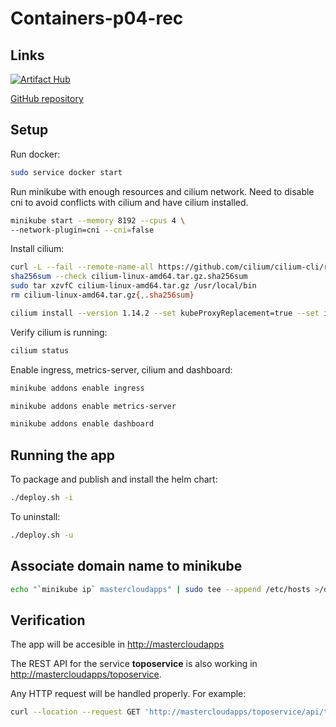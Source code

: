 # Containers-p04-rec

## Links

[![Artifact Hub](https://img.shields.io/endpoint?url=https://artifacthub.io/badge/repository/eoloplanner-mlorente-jagarrido)](https://artifacthub.io/packages/search?repo=eoloplanner-mlorente-jagarrido)

[GitHub repository](https://github.com/manulorente/mcloudapps-M3/tree/main/Containers-P04-rec)

## Setup

Run docker:

```bash
sudo service docker start
```

Run minikube with enough resources and cilium network. Need to disable cni to avoid conflicts with cilium and have cilium installed.

```bash
minikube start --memory 8192 --cpus 4 \
--network-plugin=cni --cni=false
```

Install cilium:

```bash
curl -L --fail --remote-name-all https://github.com/cilium/cilium-cli/releases/download/1.14.2/cilium-linux-amd64.tar.gz{,.sha256sum}
sha256sum --check cilium-linux-amd64.tar.gz.sha256sum
sudo tar xzvfC cilium-linux-amd64.tar.gz /usr/local/bin
rm cilium-linux-amd64.tar.gz{,.sha256sum}
```

```bash
cilium install --version 1.14.2 --set kubeProxyReplacement=true --set ingressController.enabled=true --set ingressController.loadbalancerMode=dedicated
```

Verify cilium is running:

```bash
cilium status
```

Enable ingress, metrics-server, cilium and dashboard:

```bash
minikube addons enable ingress

minikube addons enable metrics-server

minikube addons enable dashboard
```

## Running the app

To package and publish and install the helm chart:

```bash
./deploy.sh -i
```

To uninstall:

```bash
./deploy.sh -u
```

## Associate domain name to minikube

```bash
echo "`minikube ip` mastercloudapps" | sudo tee --append /etc/hosts >/dev/null
```

## Verification

The app will be accesible in [http://mastercloudapps](http://mastercloudapps)

The REST API for the service **toposervice** is also working in [http://mastercloudapps/toposervice](http://mastercloudapps/toposervice).

Any HTTP request will be handled properly. For example:

```bash
curl --location --request GET 'http://mastercloudapps/toposervice/api/topographicdetails/sevilla'
```
